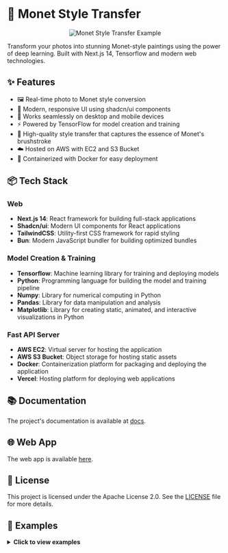 # 🎨 Monet Style Transfer

<p align="center">
  <img src="readme/images/banner.png" alt="Monet Style Transfer Example"  />
</p>

Transform your photos into stunning Monet-style paintings using the power of deep learning. Built with Next.js 14, Tensorflow and modern web technologies.

## ✨ Features

- 🖼️ Real-time photo to Monet style conversion
- 🚀 Modern, responsive UI using shadcn/ui components
- 📱 Works seamlessly on desktop and mobile devices
- ⚡ Powered by TensorFlow for model creation and training
- 🎯 High-quality style transfer that captures the essence of Monet's brushstroke
- ☁️ Hosted on AWS with EC2 and S3 Bucket
- 🐳 Containerized with Docker for easy deployment

## 📦 Tech Stack

### Web

- **Next.js 14**: React framework for building full-stack applications
- **Shadcn/ui**: Modern UI components for React applications
- **TailwindCSS**: Utility-first CSS framework for rapid styling
- **Bun**: Modern JavaScript bundler for building optimized bundles

### Model Creation & Training

- **Tensorflow**: Machine learning library for training and deploying models
- **Python**: Programming language for building the model and training pipeline
- **Numpy**: Library for numerical computing in Python
- **Pandas**: Library for data manipulation and analysis
- **Matplotlib**: Library for creating static, animated, and interactive visualizations in Python

### Fast API Server

- **AWS EC2**: Virtual server for hosting the application
- **AWS S3 Bucket**: Object storage for hosting static assets
- **Docker**: Containerization platform for packaging and deploying the application
- **Vercel**: Hosting platform for deploying web applications

## 📚 Documentation

The project's documentation is available at [docs](docs).

## 🌐 Web App

The web app is available [here](https://image-style-transfer-amber.vercel.app/).

## 📑 License

This project is licensed under the Apache License 2.0. See the [LICENSE](LICENSE) file for more details.

## 🚀 Examples

<details>
  <summary><strong>Click to view examples</strong></summary>

  <p align="center">
    <img src="readme/images/generated_samples.png" alt="Monet Style Transfer Example" width="600" />
  </p>

</details>
